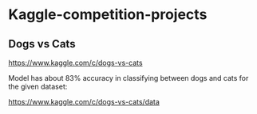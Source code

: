 # Kaggle-competition-projects

## Dogs vs Cats

https://www.kaggle.com/c/dogs-vs-cats

Model has about 83% accuracy in classifying between dogs and cats for the given dataset:

https://www.kaggle.com/c/dogs-vs-cats/data
